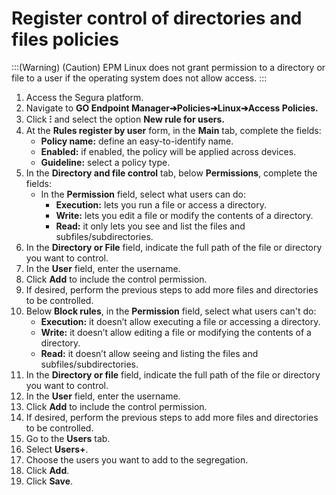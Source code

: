 # Register control of directories and files policies

:::(Warning) (Caution)
EPM Linux does not grant permission to a directory or file to a user if the operating system does not allow access.
:::
1. Access the Segura platform.
2. Navigate to **GO Endpoint Manager➔Policies➔Linux➔Access Policies.**
3. Click **⁝** and select the option **New rule for users.**
4. At the **Rules register by user** form, in the **Main** tab, complete the fields:
    * **Policy name:** define an easy-to-identify name. 
    * **Enabled:** if enabled, the policy will be applied across devices.
    * **Guideline:** select a policy type.
5. In the **Directory and file control** tab, below **Permissions**, complete the fields:
    * In the **Permission** field, select what users can do:
        * **Execution:** lets you run a file or access a directory.
        * **Write:** lets you edit a file or modify the contents of a directory.
        * **Read:** it only lets you see and list the files and subfiles/subdirectories.
6. In the **Directory or File** field, indicate the full path of the file or directory you want to control.
7. In the **User** field, enter the username.
8. Click **Add** to include the control permission.
9. If desired, perform the previous steps to add more files and directories to be controlled.
10. Below **Block rules**, in the **Permission** field, select what users can't do:
    * **Execution:** it doesn’t allow executing a file or accessing a directory.
    * **Write:** it doesn’t allow editing a file or modifying the contents of a directory.
    * **Read:** it doesn’t allow seeing and listing the files and subfiles/subdirectories. 
11. In the **Directory or file** field, indicate the full path of the file or directory you want to control.
12. In the **User** field, enter the username.
13. Click **Add** to include the control permission.
14. If desired, perform the previous steps to add more files and directories to be controlled.
15. Go to the **Users** tab.
16. Select **Users+**.
17. Choose the users you want to add to the segregation.
18. Click **Add**.
19. Click **Save**.
